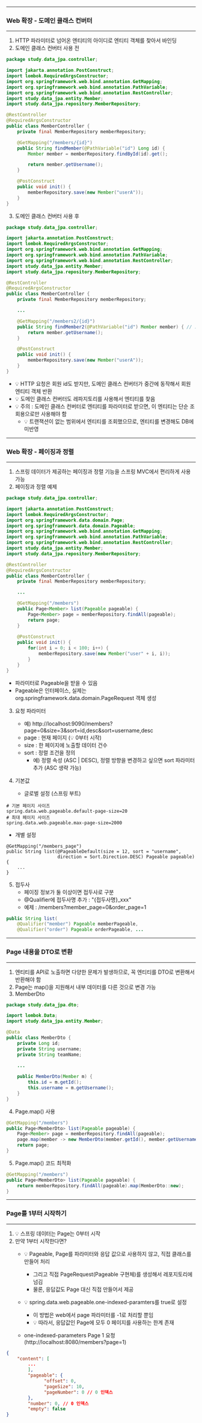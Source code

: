 -----
### Web 확장 - 도메인 클래스 컨버터
-----
1. HTTP 파라미터로 넘어온 엔티티의 아이디로 엔티티 객체를 찾아서 바인딩
2. 도메인 클래스 컨버터 사용 전
```java
package study.data_jpa.controller;

import jakarta.annotation.PostConstruct;
import lombok.RequiredArgsConstructor;
import org.springframework.web.bind.annotation.GetMapping;
import org.springframework.web.bind.annotation.PathVariable;
import org.springframework.web.bind.annotation.RestController;
import study.data_jpa.entity.Member;
import study.data_jpa.repository.MemberRepository;

@RestController
@RequiredArgsConstructor
public class MemberController {
    private final MemberRepository memberRepository;

    @GetMapping("/members/{id}")
    public String findMember(@PathVariable("id") Long id) {
        Member member = memberRepository.findById(id).get();

        return member.getUsername();
    }

    @PostConstruct
    public void init() {
        memberRepository.save(new Member("userA"));
    }
}
```

3. 도메인 클래스 컨버터 사용 후
```java
package study.data_jpa.controller;

import jakarta.annotation.PostConstruct;
import lombok.RequiredArgsConstructor;
import org.springframework.web.bind.annotation.GetMapping;
import org.springframework.web.bind.annotation.PathVariable;
import org.springframework.web.bind.annotation.RestController;
import study.data_jpa.entity.Member;
import study.data_jpa.repository.MemberRepository;

@RestController
@RequiredArgsConstructor
public class MemberController {
    private final MemberRepository memberRepository;

    ...

    @GetMapping("/members2/{id}")
    public String findMember2(@PathVariable("id") Member member) { // 도메인 클래스 컨버터
        return member.getUsername();
    }

    @PostConstruct
    public void init() {
        memberRepository.save(new Member("userA"));
    }
}
```
  - 💡 HTTP 요청은 회원 id도 받지만, 도메인 클래스 컨버터가 중간에 동작해서 회원 엔티티 객체 반환
  - 💡 도메인 클래스 컨버터도 레파지토리를 사용해서 엔티티를 찾음
  - 💡 주의 : 도메인 클래스 컨버터로 엔티티를 파라미터로 받으면, 이 엔티티는 단순 조회용으로만 사용해야 함
    + 💡 트랜잭션이 없는 범위에서 엔티티를 조회했으므로, 엔티티를 변경해도 DB에 미반영

-----
### Web 확장 - 페이징과 정렬
-----
1. 스프링 데이터가 제공하는 페이징과 정렬 기능을 스프링 MVC에서 편리하게 사용 가능
2. 페이징과 정렬 예제
```java
package study.data_jpa.controller;

import jakarta.annotation.PostConstruct;
import lombok.RequiredArgsConstructor;
import org.springframework.data.domain.Page;
import org.springframework.data.domain.Pageable;
import org.springframework.web.bind.annotation.GetMapping;
import org.springframework.web.bind.annotation.PathVariable;
import org.springframework.web.bind.annotation.RestController;
import study.data_jpa.entity.Member;
import study.data_jpa.repository.MemberRepository;

@RestController
@RequiredArgsConstructor
public class MemberController {
    private final MemberRepository memberRepository;

    ...

    @GetMapping("/members")
    public Page<Member> list(Pageable pageable) {
        Page<Member> page = memberRepository.findAll(pageable);
        return page;
    }
    
    @PostConstruct
    public void init() {
        for(int i = 0; i < 100; i++) {
            memberRepository.save(new Member("user" + i, i));
        }
    }
}

```
  - 파라미터로 Pageable을 받을 수 있음
  - Pageable은 인터페이스, 실제는 org.springframework.data.domain.PageRequest 객체 생성

3. 요청 파라미터
   - 예) http://localhost:9090/members?page=0&size=3&sort=id,desc&sort=username,desc
   - page : 현재 페이지 (💡 0부터 시작)
   - size : 한 페이지에 노출할 데이터 건수
   - sort : 정렬 조건을 정의
     + 예) 정렬 속성 (ASC | DESC), 정렬 방향을 변경하고 싶으면 sort 파라미터 추가 (ASC 생략 가능)

4. 기본값
   - 글로벌 설정 (스프링 부트)
```properties
# 기본 페이지 사이즈
spring.data.web.pageable.default-page-size=20
# 최대 페이지 사이즈
spring.data.web.pageable.max-page-size=2000
```

   - 개별 설정
```properties
@GetMapping("/members_page")
public String list(@PageableDefault(size = 12, sort = "username",
                   direction = Sort.Direction.DESC) Pageable pageable) {
    ...
}
```

5. 접두사
   - 페이징 정보가 둘 이상이면 접두사로 구분
   - @Qualifier에 접두사명 추가 : "{접두사명}_xxx"
   - 예제 : /members?member_page=0&order_page=1
```java
public String list(
    @Qualifier("member") Pageable memberPageable,
    @Qualifier("order") Pageable orderPageable, ...
```

-----
### Page 내용을 DTO로 변환
-----
1. 엔티티를 API로 노출하면 다양한 문제가 발생하므로, 꼭 엔티티를 DTO로 변환해서 반환해야 함
2. Page는 map()을 지원해서 내부 데이터를 다른 것으로 변경 가능
3. MemberDto
```java
package study.data_jpa.dto;

import lombok.Data;
import study.data_jpa.entity.Member;

@Data
public class MemberDto {
    private Long id;
    private String username;
    private String teamName;

    ...
    
    public MemberDto(Member m) {
        this.id = m.getId();
        this.username = m.getUsername();
    }
}

```

4. Page.map() 사용
```java
@GetMapping("/members")
public Page<MemberDto> list(Pageable pageable) {
    Page<Member> page = memberRepository.findAll(pageable);
    page.map(member -> new MemberDto(member.getId(), member.getUsername(), null));
    return page;
}
```

5. Page.map() 코드 최적화
```java
@GetMapping("/members")
public Page<MemberDto> list(Pageable pageable) {
    return memberRepository.findAll(pageable).map(MemberDto::new);
}
```

-----
### Page를 1부터 시작하기
-----
1. 💡 스프링 데이터는 Page는 0부터 시작
2. 만약 1부터 시작한다면?
   - 💡 Pageable, Page를 파라미터와 응답 값으로 사용하지 않고, 직접 클래스를 만들어 처리
     + 그리고 직접 PageRequest(Pageable 구현체)를 생성해서 레포지토리에 넘김
     + 물론, 응답값도 Page 대신 직접 만들어서 제공
   - 💡 spring.data.web.pageable.one-indexed-paramters를 true로 설정
     + 이 방법은 web에서 page 파라미터를 -1로 처리할 뿐임
     + 💡 따라서, 응답값인 Page에 모두 0 페이지를 사용하는 한계 존재

   - one-indexed-parameters Page 1 요청 (http://localhost:8080/members?page=1)
```json
{
    "content": [
        ...
        ],
        "pageable": {
              "offset": 0,
              "pageSize": 10,
              "pageNumber": 0 // 0 인덱스
        },
        "number": 0, // 0 인덱스
        "empty": false
}
```
